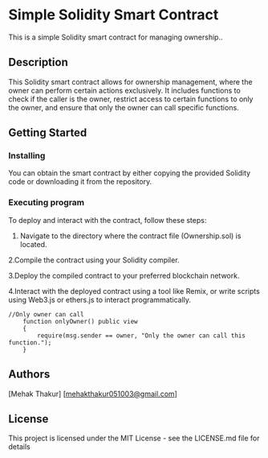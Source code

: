 # Simple Solidity Smart Contract

This is a simple Solidity smart contract for managing ownership..

## Description

This Solidity smart contract allows for ownership management, where the owner can perform certain actions exclusively. It includes functions to check if the caller is the owner, restrict access to certain functions to only the owner, and ensure that only the owner can call specific functions.
## Getting Started

### Installing

You can obtain the smart contract by either copying the provided Solidity code or downloading it from the repository.

### Executing program

To deploy and interact with the contract, follow these steps:

1. Navigate to the directory where the contract file (Ownership.sol) is located.

2.Compile the contract using your Solidity compiler.

3.Deploy the compiled contract to your preferred blockchain network.

4.Interact with the deployed contract using a tool like Remix, or write scripts using Web3.js or ethers.js to interact programmatically.
```
//Only owner can call
    function onlyOwner() public view 
    {
        require(msg.sender == owner, "Only the owner can call this function.");
    }
```



## Authors

[Mehak Thakur] [mehakthakur051003@gmail.com]




## License

This project is licensed under the MIT License - see the LICENSE.md file for details
